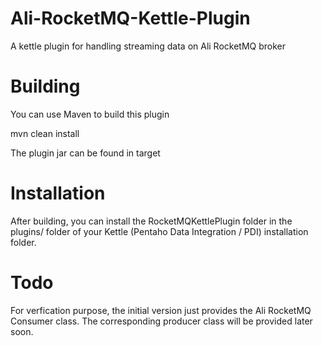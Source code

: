 # Ali-RocketMQ-Kettle-Plugin
A kettle plugin for handling streaming data on Ali RocketMQ broker

# Building
You can use Maven to build this plugin

mvn clean install

The plugin jar can be found in target

# Installation

After building, you can install the RocketMQKettlePlugin folder in the plugins/ folder of your Kettle (Pentaho Data Integration / PDI) installation folder.

# Todo

For verfication purpose, the initial version just provides the Ali RocketMQ Consumer class. The corresponding producer class will be provided later soon.
